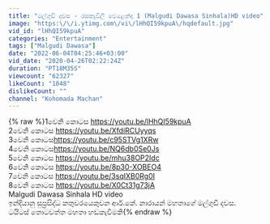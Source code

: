 ```yaml
---
title: "මල්ගුඩි දවස - රසකැවිලි වෙළෙන්දා 1 (Malgudi Dawasa Sinhala)HD video"
image: "https:\/\/i.ytimg.com\/vi\/lHhQI59kpuA\/hqdefault.jpg"
vid_id: "lHhQI59kpuA"
categories: "Entertainment"
tags: ["Malgudi Dawasa"]
date: "2022-06-04T04:25:46+03:00"
vid_date: "2020-04-26T02:22:24Z"
duration: "PT18M35S"
viewcount: "62327"
likeCount: "1048"
dislikeCount: ""
channel: "Kohomada Machan"
---
```

{% raw %}1වෙනි කොටස <a rel="nofollow" target="blank" href="https://youtu.be/lHhQI59kpuA">https://youtu.be/lHhQI59kpuA</a><br />2වෙනි කොටස <a rel="nofollow" target="blank" href="https://youtu.be/XfdiRCUyyqs">https://youtu.be/XfdiRCUyyqs</a><br />3වෙනි කොටස<a rel="nofollow" target="blank" href="https://youtu.be/c95STVg1XRw">https://youtu.be/c95STVg1XRw</a><br />4වෙනි කොටස<a rel="nofollow" target="blank" href="https://youtu.be/NQ6db0Se0Js">https://youtu.be/NQ6db0Se0Js</a><br />5වෙනි කොටස <a rel="nofollow" target="blank" href="https://youtu.be/mhu38OP2Idc">https://youtu.be/mhu38OP2Idc</a><br />6වෙනි කොටස <a rel="nofollow" target="blank" href="https://youtu.be/8p30-XOBEO4">https://youtu.be/8p30-XOBEO4</a><br />7වෙනි කොටස <a rel="nofollow" target="blank" href="https://youtu.be/3sqIXB0Rg0I">https://youtu.be/3sqIXB0Rg0I</a> <br />8වෙනි කොටස <a rel="nofollow" target="blank" href="https://youtu.be/X0Ct31g73jA">https://youtu.be/X0Ct31g73jA</a> <br />Malgudi Dawasa Sinhala HD video<br />ඉන්දියානු  සුප්‍රසිද්ධ කතුවරයෙකුවන ආර්.කේ. නාරායන් මහතාගේ මල්ගුඩි දවස.<br />ටයිටස් තොටවත්ත මහතා හඩකැවිමකි{% endraw %}
